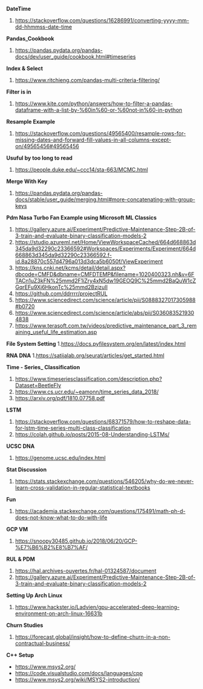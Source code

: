 **DateTime**
1. https://stackoverflow.com/questions/16286991/converting-yyyy-mm-dd-hhmmss-date-time

**Pandas_Cookbook**
1. https://pandas.pydata.org/pandas-docs/dev/user_guide/cookbook.html#timeseries

**Index & Select**
1. https://www.ritchieng.com/pandas-multi-criteria-filtering/

**Filter is in**
1. https://www.kite.com/python/answers/how-to-filter-a-pandas-dataframe-with-a-list-by-%60in%60-or-%60not-in%60-in-python

**Resample Example**
1. https://stackoverflow.com/questions/49565400/resample-rows-for-missing-dates-and-forward-fill-values-in-all-columns-except-on/49565456#49565456

**Usuful by too long to read**
1. https://people.duke.edu/~ccc14/sta-663/MCMC.html

**Merge With Key**
1. https://pandas.pydata.org/pandas-docs/stable/user_guide/merging.html#more-concatenating-with-group-keys

**Pdm Nasa Turbo Fan Example using Microsoft ML Classics**
1. https://gallery.azure.ai/Experiment/Predictive-Maintenance-Step-2B-of-3-train-and-evaluate-binary-classification-models-2
2. https://studio.azureml.net/Home/ViewWorkspaceCached/664d668863d345da9d32290c23366592#Workspaces/Experiments/Experiment/664d668863d345da9d32290c23366592.f-id.8a28870c557d4796a013d3dca5b6050f/ViewExperiment
3. https://kns.cnki.net/kcms/detail/detail.aspx?dbcode=CMFD&dbname=CMFDTEMP&filename=1020400323.nh&v=6FTACn1uZ3kFN%25mmd2F1iZry4xN5dw19GEOQ9C%25mmd2BaQuW1cZGqrEFu9Xj6HkonTc%25mmd2BzjzuII
4. https://github.com/ddrrrr/projectRUL
5. https://www.sciencedirect.com/science/article/pii/S0888327017305988#b0720
6. https://www.sciencedirect.com/science/article/abs/pii/S0360835219304838
7. https://www.terasoft.com.tw/videos/predictive_maintenance_part_3_remaining_useful_life_estimation.asp

**File System Setting**
1.https://docs.pyfilesystem.org/en/latest/index.html

**RNA DNA**
1.https://satijalab.org/seurat/articles/get_started.html



**Time - Series_ Classification**
1. https://www.timeseriesclassification.com/description.php?Dataset=BeetleFly
2. https://www.cs.ucr.edu/~eamonn/time_series_data_2018/
3. https://arxiv.org/pdf/1810.07758.pdf

**LSTM**
1. https://stackoverflow.com/questions/68371579/how-to-reshape-data-for-lstm-time-series-multi-class-classification
2. https://colah.github.io/posts/2015-08-Understanding-LSTMs/


**UCSC DNA**
1. https://genome.ucsc.edu/index.html


**Stat Discussion**
1. https://stats.stackexchange.com/questions/546205/why-do-we-never-learn-cross-validation-in-regular-statistical-textbooks


**Fun**
1. https://academia.stackexchange.com/questions/175491/math-ph-d-does-not-know-what-to-do-with-life



**GCP VM**
1. https://snoopy30485.github.io/2018/06/20/GCP-%E7%B6%B2%E8%B7%AF/


**RUL & PDM**
1. https://hal.archives-ouvertes.fr/hal-01324587/document
2. https://gallery.azure.ai/Experiment/Predictive-Maintenance-Step-2B-of-3-train-and-evaluate-binary-classification-models-2


**Setting Up Arch Linux**
1. https://www.hackster.io/Ladvien/gpu-accelerated-deep-learning-environment-on-arch-linux-16631b

**Churn Studies**
1. https://forecast.global/insight/how-to-define-churn-in-a-non-contractual-business/

**C++ Setup**
- https://www.msys2.org/
- https://code.visualstudio.com/docs/languages/cpp
- https://www.msys2.org/wiki/MSYS2-introduction/

